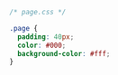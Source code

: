 ---
---

```css
/* page.css */

.page {
  padding: 40px;
  color: #000;
  background-color: #fff;
}
```
